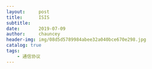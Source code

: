 ```yaml
---
layout:     post
title:      ISIS
subtitle:   
date:       2019-07-09
author:     chauncey
header-img: img/08d5d5789984abee32a040bce670e298.jpg
catalog: true
tags:
    - 通信协议
---
```

